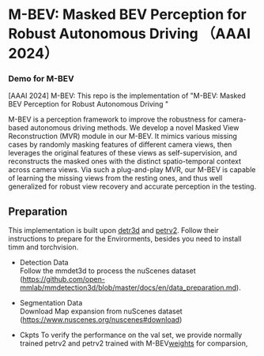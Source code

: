 # M-BEV: Masked BEV Perception for Robust Autonomous Driving （AAAI 2024）
### Demo for M-BEV ###
[AAAI 2024] M-BEV: This repo is the implementation of "M-BEV: Masked BEV Perception for Robust Autonomous Driving "


M-BEV is a perception framework to improve the robustness for camera-based autonomous driving methods.
We develop a novel Masked View Reconstruction (MVR) module in our M-BEV. It mimics various missing cases by randomly masking features of different camera views, then leverages the original features of these views as self-supervision, and reconstructs the masked ones with the distinct spatio-temporal context across camera views. Via such a plug-and-play MVR, our M-BEV is capable of learning the missing
views from the resting ones, and thus well generalized for robust view recovery and accurate perception in the testing.


## Preparation
This implementation is built upon [detr3d](https://github.com/WangYueFt/detr3d/blob/main/README.md) and [petrv2](https://github.com/megvii-research/PETR/edit/main/README.md). Follow their instructions to prepare for the Envirorments, besides you need to install timm and torchvision.

* Detection Data   
Follow the mmdet3d to process the nuScenes dataset (https://github.com/open-mmlab/mmdetection3d/blob/master/docs/en/data_preparation.md).

* Segmentation Data  
Download Map expansion from nuScenes dataset (https://www.nuscenes.org/nuscenes#download)

* Ckpts
To verify the performance on the val set, we provide normally trained petrv2 and petrv2 trained with M-BEV[weights](https://pan.baidu.com/s/10J98exFM1nozD8cUh7zuTQ) for comparsion, 
